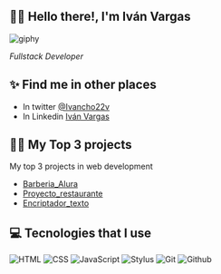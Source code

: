## 👋🏻 Hello there!, I'm Iván Vargas
![giphy](https://user-images.githubusercontent.com/42701736/195340655-af167d94-ea88-4976-99dc-7fcec3382411.gif)

<p><em>Fullstack Developer</em></p>

## ✨ Find me in other places
- In twitter [@Ivancho22v]([twitter.com/LeoCode0](https://twitter.com/Ivancho22v))
- In Linkedin [Iván Vargas](https://www.linkedin.com/in/ivan-vargas-gantiva-developer/)

## 💪🏻 My Top 3 projects
My top 3 projects in web development

- [Barberia_Alura](https://mr-gantiva.github.io/barberia-alura/)
- [Proyecto_restaurante](https://mr-gantiva.github.io/proyecto-restaurante/)
- [Encriptador_texto](https://mr-gantiva.github.io/encriptador-texto/)

## 💻 Tecnologies that I use

![HTML](https://img.shields.io/badge/HTML5-E34F26?style=for-the-badge&logo=html5&logoColor=white) ![CSS](https://img.shields.io/badge/CSS3-1572B6?style=for-the-badge&logo=css3&logoColor=white) ![JavaScript](https://img.shields.io/badge/JavaScript-323330?style=for-the-badge&logo=javascript&logoColor=F7DF1E) ![Stylus](https://img.shields.io/badge/Stylus-333333?style=for-the-badge&logo=stylus&logoColor=white)  ![Git](https://img.shields.io/badge/Git-F05032?style=for-the-badge&logo=git&logoColor=white) ![Github](https://img.shields.io/badge/GitHub-100000?style=for-the-badge&logo=github&logoColor=white)
